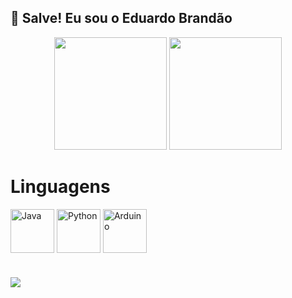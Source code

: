 ## 👋 Salve! Eu sou o Eduardo Brandão

<div align="center">
  <img height="180em" src="https://github-readme-stats.vercel.app/api?username=hadawardbs&show_icons=true&theme=radical&count_private=true"/>
  <img height="180em" src="https://github-readme-stats.vercel.app/api/top-langs/?username=hadawardbs&layout=compact&langs_count=7&theme=radical"/>
</div>

<div style="display: inline-block">
  <h1>Linguagens</h1>
  <img align="center" alt="Java" height="70" width="70" src="https://cdn.jsdelivr.net/gh/devicons/devicon@latest/icons/java/java-original.svg">
  <img align="center" alt="Python" height="70" width="70" src="https://cdn.jsdelivr.net/gh/devicons/devicon@latest/icons/python/python-original.svg">
  <img align="center" alt="Arduino" height="70" width="70" src="https://cdn.jsdelivr.net/gh/devicons/devicon@latest/icons/arduino/arduino-original.svg">
</div>

#

<a href="https://www.linkedin.com/in/eduardo-brandao-silva/" target="_blank">
  <img src="https://img.shields.io/badge/-LinkedIn-%230077B5?style=for-the-badge&logo=linkedin&logoColor=white" target="_blank">
  <p></p>
</a>
